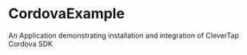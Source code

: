 # CordovaExample

An Application demonstrating installation and integration of CleverTap Cordova SDK
